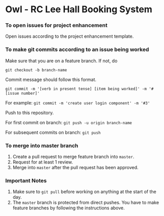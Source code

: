 # Owl - RC Lee Hall Booking System

### To open issues for project enhancement
Open issues according to the project enhancement template.

### To make git commits according to an issue being worked
Make sure that you are on a feature branch. If not, do

`git checkout -b branch-name`

Commit message should follow this format.

`git commit -m '[verb in present tense] [item being worked]' -m '#[issue number]'`

For example: `git commit -m 'create user login component' -m '#3'`

Push to this repository.

For first commit on branch: `git push -u origin branch-name`

For subsequent commits on branch: `git push`

### To merge into master branch
1. Create a pull request to merge feature branch into `master`.
2. Request for at least 1 review.
3. Merge into `master` after the pull request has been approved.

### Important Notes
1. Make sure to `git pull` before working on anything at the start of the day.
2. The `master` branch is protected from direct pushes. You have to make feature branches by following the instructions above.
